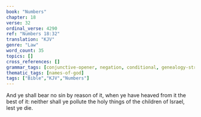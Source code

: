 ```yaml
---
book: "Numbers"
chapter: 18
verse: 32
ordinal_verse: 4290
ref: "Numbers 18:32"
translation: "KJV"
genre: "Law"
word_count: 35
topics: []
cross_references: []
grammar_tags: [conjunctive-opener, negation, conditional, genealogy-structure]
thematic_tags: [names-of-god]
tags: ["Bible","KJV","Numbers"]
---
```

And ye shall bear no sin by reason of it, when ye have heaved from it the best of it: neither shall ye pollute the holy things of the children of Israel, lest ye die.
